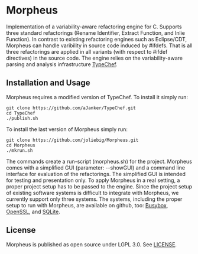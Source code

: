 Morpheus
========

Implementation of a variability-aware refactoring engine for C.
Supports three standard refactorings (Rename Identifier, Extract Function, and Inlie Function).
In contrast to existing refactoring engines such as Eclipse/CDT, Morpheus can handle varibility in source code induced by #ifdefs.
That is all three refactorings are applied in all variants (with respect to #ifdef directives) in the source code.
The engine relies on the variability-aware parsing and analysis infrastructure [TypeChef](https://ckaestne.github.io/TypeChef/).


Installation and Usage
----------------------

Morpheus requires a modified version of TypeChef. To install it simply run:

    git clone https://github.com/aJanker/TypeChef.git
    cd TypeChef
    ./publish.sh

To install the last version of Morpheus simply run:

    git clone https://github.com/joliebig/Morpheus.git
    cd Morpheus
    ./mkrun.sh

The commands create a run-script (morpheus.sh) for the project. Morpheus comes with a simplified GUI (parameter: --showGUI) and a command line interface for evaluation of the refactorings. The simplified GUI is intended for testing and presentation only. To apply Morpheus in a real setting, a proper project setup has to be passed to the engine. Since the project setup of existing software systems is difficult to integrate with Morpheus, we currently support only three systems. The systems, including the proper setup to run with Morpheus, are available on github, too: [Busybox](https://github.com/aJanker/Morpheus-BusyBoxEvaluation), [OpenSSL](https://github.com/aJanker/Morpheus-OpenSSLEvaluation), and [SQLite](https://github.com/aJanker/Morpheus-SQLiteEvaluation).

License
-------

Morpheus is published as open source under LGPL 3.0. See [LICENSE](LICENSE.md).
